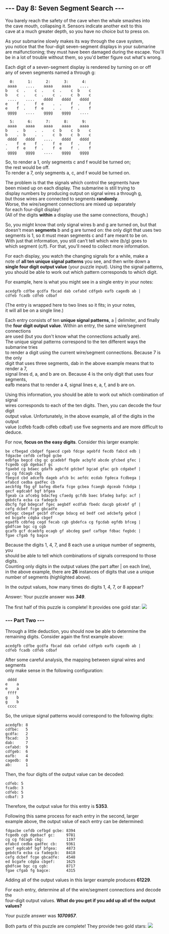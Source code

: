 ## --- Day 8: Seven Segment Search --- ##
You barely reach the safety of the cave when the whale smashes into     
the cave mouth, collapsing it. Sensors indicate another exit to this   
cave at a much greater depth, so you have no choice but to press on.    

As your submarine slowly makes its way through the cave system,   
you notice that the four-digit seven-segment displays in your submarine    
are malfunctioning; they must have been damaged during the escape. You'll   
be in a lot of trouble without them, so you'd better figure out what's wrong.   

Each digit of a seven-segment display is rendered by turning on or off   
any of seven segments named a through g:  
````
  0:      1:      2:      3:      4:
 aaaa    ....    aaaa    aaaa    ....
b    c  .    c  .    c  .    c  b    c
b    c  .    c  .    c  .    c  b    c
 ....    ....    dddd    dddd    dddd
e    f  .    f  e    .  .    f  .    f
e    f  .    f  e    .  .    f  .    f
 gggg    ....    gggg    gggg    ....

  5:      6:      7:      8:      9:
 aaaa    aaaa    aaaa    aaaa    aaaa
b    .  b    .  .    c  b    c  b    c
b    .  b    .  .    c  b    c  b    c
 dddd    dddd    ....    dddd    dddd
.    f  e    f  .    f  e    f  .    f
.    f  e    f  .    f  e    f  .    f
 gggg    gggg    ....    gggg    gggg
````
So, to render a 1, only segments c and f would be turned on;   
the rest would be off.   
To render a 7, only segments a, c, and f would be turned on.   

The problem is that the signals which control the segments have   
been mixed up on each display. The submarine is still trying to   
display numbers by producing output on signal wires a through g,    
but those wires are connected to segments **randomly**.    
Worse, the wire/segment connections are mixed up separately    
for each four-digit display!     
(All of the digits **within** a display use the same connections, though.)  

So, you might know that only signal wires b and g are turned on, but that   
doesn't mean **segments** b and g are turned on: the only digit that uses two   
segments is 1, so it must mean segments c and f are meant to be on.   
With just that information, you still can't tell which wire (b/g) goes to   
which segment (c/f). For that, you'll need to collect more information.

For each display, you watch the changing signals for a while, make a   
note of **all ten unique signal patterns** you see, and then write down a     
**single four digit output value** (your puzzle input). Using the signal patterns,   
you should be able to work out which pattern corresponds to which digit.

For example, here is what you might see in a single entry in your notes:
````
acedgfb cdfbe gcdfa fbcad dab cefabd cdfgeb eafb cagedb ab |
cdfeb fcadb cdfeb cdbaf
````
(The entry is wrapped here to two lines so it fits; in your notes,   
it will all be on a single line.)

Each entry consists of ten **unique signal patterns**, a | delimiter, and finally   
the **four digit output value**. Within an entry, the same wire/segment connections   
are used (but you don't know what the connections actually are).    
The unique signal patterns correspond to the ten different ways the submarine tries    
to render a digit using the current wire/segment connections. Because 7 is the only   
digit that uses three segments, dab in the above example means that to render a 7,   
signal lines d, a, and b are on. Because 4 is the only digit that uses four segments,   
eafb means that to render a 4, signal lines e, a, f, and b are on.   

Using this information, you should be able to work out which combination of signal   
wires corresponds to each of the ten digits. Then, you can decode the four digit   
output value. Unfortunately, in the above example, all of the digits in the output   
value (cdfeb fcadb cdfeb cdbaf) use five segments and are more difficult to deduce.   

For now, **focus on the easy digits**. Consider this larger example:
````
be cfbegad cbdgef fgaecd cgeb fdcge agebfd fecdb fabcd edb |
fdgacbe cefdb cefbgd gcbe
edbfga begcd cbg gc gcadebf fbgde acbgfd abcde gfcbed gfec |
fcgedb cgb dgebacf gc
fgaebd cg bdaec gdafb agbcfd gdcbef bgcad gfac gcb cdgabef |
cg cg fdcagb cbg
fbegcd cbd adcefb dageb afcb bc aefdc ecdab fgdeca fcdbega |
efabcd cedba gadfec cb
aecbfdg fbg gf bafeg dbefa fcge gcbea fcaegb dgceab fcbdga |
gecf egdcabf bgf bfgea
fgeab ca afcebg bdacfeg cfaedg gcfdb baec bfadeg bafgc acf |
gebdcfa ecba ca fadegcb
dbcfg fgd bdegcaf fgec aegbdf ecdfab fbedc dacgb gdcebf gf |
cefg dcbef fcge gbcadfe
bdfegc cbegaf gecbf dfcage bdacg ed bedf ced adcbefg gebcd |
ed bcgafe cdgba cbgef
egadfb cdbfeg cegd fecab cgb gbdefca cg fgcdab egfdb bfceg |
gbdfcae bgc cg cgb
gcafb gcf dcaebfg ecagb gf abcdeg gaef cafbge fdbac fegbdc |
fgae cfgab fg bagce
````
Because the digits 1, 4, 7, and 8 each use a unique number of segments, you   
should be able to tell which combinations of signals correspond to those digits.   
Counting only digits in the output values (the part after | on each line),    
in the above example, there are **26** instances of digits that use a unique   
number of segments (highlighted above).

In the output values, how many times do digits 1, 4, 7, or 8 appear?

Answer: Your puzzle answer was **_349_**.

The first half of this puzzle is complete! It provides one gold star:  ![](https://raw.githubusercontent.com/rcemper/ZPretty/master/1star.png)

### --- Part Two --- ###
Through a little deduction, you should now be able to determine the  
remaining digits. Consider again the first example above:
````
acedgfb cdfbe gcdfa fbcad dab cefabd cdfgeb eafb cagedb ab |
cdfeb fcadb cdfeb cdbaf
````
After some careful analysis, the mapping between signal wires and segments   
only make sense in the following configuration:
````
 dddd
e    a
e    a
 ffff
g    b
g    b
 cccc
```` 
So, the unique signal patterns would correspond to the following digits:
````
acedgfb: 8
cdfbe:   5
gcdfa:   2
fbcad:   3
dab:     7
cefabd:  9
cdfgeb:  6
eafb:    4
cagedb:  0
ab:      1
````
Then, the four digits of the output value can be decoded:
````
cdfeb: 5
fcadb: 3
cdfeb: 5
cdbaf: 3
````
Therefore, the output value for this entry is **5353**.

Following this same process for each entry in the second, larger   
example above, the output value of each entry can be determined:
````
fdgacbe cefdb cefbgd gcbe: 8394
fcgedb cgb dgebacf gc:     9781
cg cg fdcagb cbg:          1197
efabcd cedba gadfec cb:    9361
gecf egdcabf bgf bfgea:    4873
gebdcfa ecba ca fadegcb:   8418
cefg dcbef fcge gbcadfe:   4548
ed bcgafe cdgba cbgef:     1625
gbdfcae bgc cg cgb:        8717
fgae cfgab fg bagce:       4315
````
Adding all of the output values in this larger example produces **61229**.

For each entry, determine all of the wire/segment connections and decode the   
four-digit output values. **What do you get if you add up all of the output values?**  

Your puzzle answer was **_1070957_**.

Both parts of this puzzle are complete! They provide two gold stars:  ![](https://raw.githubusercontent.com/rcemper/ZPretty/master/2star.png)
